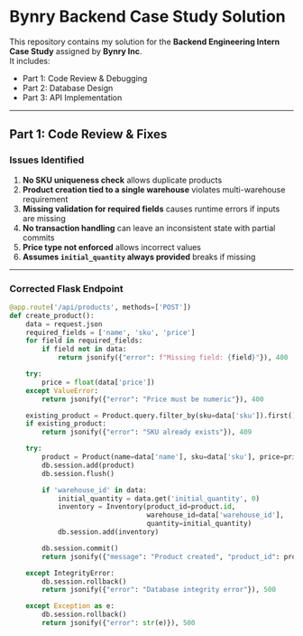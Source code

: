 # Bynry Backend Case Study Solution

This repository contains my solution for the **Backend Engineering Intern Case Study** assigned by **Bynry Inc**.  
It includes:
- Part 1: Code Review & Debugging
- Part 2: Database Design
- Part 3: API Implementation

---

## Part 1: Code Review & Fixes

### Issues Identified
1. **No SKU uniqueness check** allows duplicate products  
2. **Product creation tied to a single warehouse** violates multi-warehouse requirement  
3. **Missing validation for required fields** causes runtime errors if inputs are missing  
4. **No transaction handling** can leave an inconsistent state with partial commits  
5. **Price type not enforced** allows incorrect values  
6. **Assumes `initial_quantity` always provided** breaks if missing  

---

### Corrected Flask Endpoint
```python
@app.route('/api/products', methods=['POST'])
def create_product():
    data = request.json
    required_fields = ['name', 'sku', 'price']
    for field in required_fields:
        if field not in data:
            return jsonify({"error": f"Missing field: {field}"}), 400

    try:
        price = float(data['price'])
    except ValueError:
        return jsonify({"error": "Price must be numeric"}), 400

    existing_product = Product.query.filter_by(sku=data['sku']).first()
    if existing_product:
        return jsonify({"error": "SKU already exists"}), 409

    try:
        product = Product(name=data['name'], sku=data['sku'], price=price)
        db.session.add(product)
        db.session.flush()

        if 'warehouse_id' in data:
            initial_quantity = data.get('initial_quantity', 0)
            inventory = Inventory(product_id=product.id,
                                  warehouse_id=data['warehouse_id'],
                                  quantity=initial_quantity)
            db.session.add(inventory)

        db.session.commit()
        return jsonify({"message": "Product created", "product_id": product.id}), 201

    except IntegrityError:
        db.session.rollback()
        return jsonify({"error": "Database integrity error"}), 500

    except Exception as e:
        db.session.rollback()
        return jsonify({"error": str(e)}), 500
```
